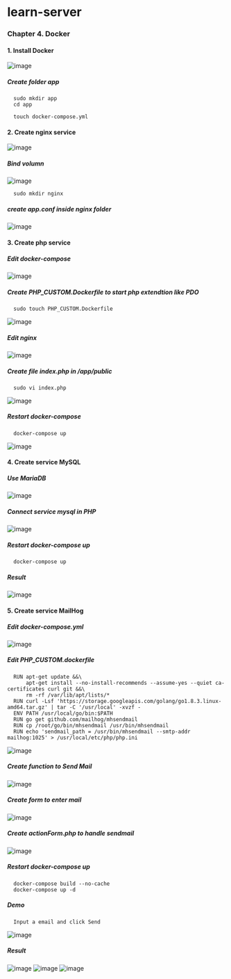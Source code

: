 # learn-server

### Chapter 4. Docker

#### 1. Install Docker
![image](https://user-images.githubusercontent.com/100080625/176812560-848f5090-1956-477a-9223-c52efa6f99b4.png)

  ##### Create folder app
      sudo mkdir app
      cd app

      touch docker-compose.yml

#### 2. Create nginx service
![image](https://user-images.githubusercontent.com/100080625/176813726-be88dacf-653c-4c4d-a371-b06f0e79bf4f.png)

  ##### Bind volumn
![image](https://user-images.githubusercontent.com/100080625/176814121-1b06a8e9-3183-4b13-82c5-b8e18c3b5494.png)

      sudo mkdir nginx
  ##### create app.conf inside nginx folder
![image](https://user-images.githubusercontent.com/100080625/176813994-2c4eb579-3630-4cf4-9934-076626f22bca.png)

#### 3. Create php service
  ##### Edit docker-compose
![image](https://user-images.githubusercontent.com/100080625/176815217-8cf37d21-e7d9-45d9-9857-88deae31afbc.png)

  ##### Create PHP_CUSTOM.Dockerfile to start php extendtion like PDO
      sudo touch PHP_CUSTOM.Dockerfile
![image](https://user-images.githubusercontent.com/100080625/176816059-aa0198ac-9f2f-4549-bc06-ad2bfc73f0fa.png)


  ##### Edit nginx
![image](https://user-images.githubusercontent.com/100080625/176815323-71de6387-464e-4212-9db9-ce34d0111ace.png)

  ##### Create file index.php in /app/public
      sudo vi index.php
![image](https://user-images.githubusercontent.com/100080625/176814796-7ce87dca-edd0-49a0-8729-b87a05c5c9c6.png)

  ##### Restart docker-compose
      docker-compose up
![image](https://user-images.githubusercontent.com/100080625/176814860-f4dc2afa-8fd4-47eb-b615-349852ca44a9.png)

#### 4. Create service MySQL
  ##### Use MariaDB
![image](https://user-images.githubusercontent.com/100080625/176816898-748666aa-a7dd-4c27-9df1-24464f6f8cfe.png)

  ##### Connect service mysql in PHP
![image](https://user-images.githubusercontent.com/100080625/176817262-d7f30e12-f341-4455-97ce-0221a05c7586.png)

  ##### Restart docker-compose up
      docker-compose up
  ##### Result
![image](https://user-images.githubusercontent.com/100080625/176817300-e027c00c-8103-494d-99f8-04b89128bcc2.png)


#### 5. Create service MailHog
  ##### Edit docker-compose.yml
![image](https://user-images.githubusercontent.com/100080625/176994021-a24dcd3f-3d13-4744-9a61-c4f502ccadc3.png)

  ##### Edit PHP_CUSTOM.dockerfile
      RUN apt-get update &&\
          apt-get install --no-install-recommends --assume-yes --quiet ca-certificates curl git &&\
          rm -rf /var/lib/apt/lists/*
      RUN curl -Lsf 'https://storage.googleapis.com/golang/go1.8.3.linux-amd64.tar.gz' | tar -C '/usr/local' -xvzf -
      ENV PATH /usr/local/go/bin:$PATH
      RUN go get github.com/mailhog/mhsendmail
      RUN cp /root/go/bin/mhsendmail /usr/bin/mhsendmail
      RUN echo 'sendmail_path = /usr/bin/mhsendmail --smtp-addr mailhog:1025' > /usr/local/etc/php/php.ini
![image](https://user-images.githubusercontent.com/100080625/176994054-3e9ef061-0081-48a9-b393-3ca6a3898907.png)

  ##### Create function to Send Mail
![image](https://user-images.githubusercontent.com/100080625/176994083-67d02d04-8119-4201-9cc4-4b851599ddb9.png)

  ##### Create form to enter mail
![image](https://user-images.githubusercontent.com/100080625/176994102-da906b72-697b-4626-a50b-18394cf819c8.png)

  ##### Create actionForm.php to handle sendmail 
![image](https://user-images.githubusercontent.com/100080625/176994467-9d9a5125-727d-4a76-9ae3-65177e3a4519.png)

  ##### Restart docker-compose up
      docker-compose build --no-cache
      docker-compose up -d

  ##### Demo
      Input a email and click Send
![image](https://user-images.githubusercontent.com/100080625/176994421-47d713b1-205d-498a-a938-4db8c612eab6.png)

  ##### Result
![image](https://user-images.githubusercontent.com/100080625/176994517-c0f85683-4932-4e2b-9054-35a87abcfcfe.png)
![image](https://user-images.githubusercontent.com/100080625/176994535-71cd1626-d07a-4a7e-bf26-f39bbc562c78.png)
![image](https://user-images.githubusercontent.com/100080625/176994538-b2870744-5dbc-4821-9aba-7bb58187b9c5.png)


